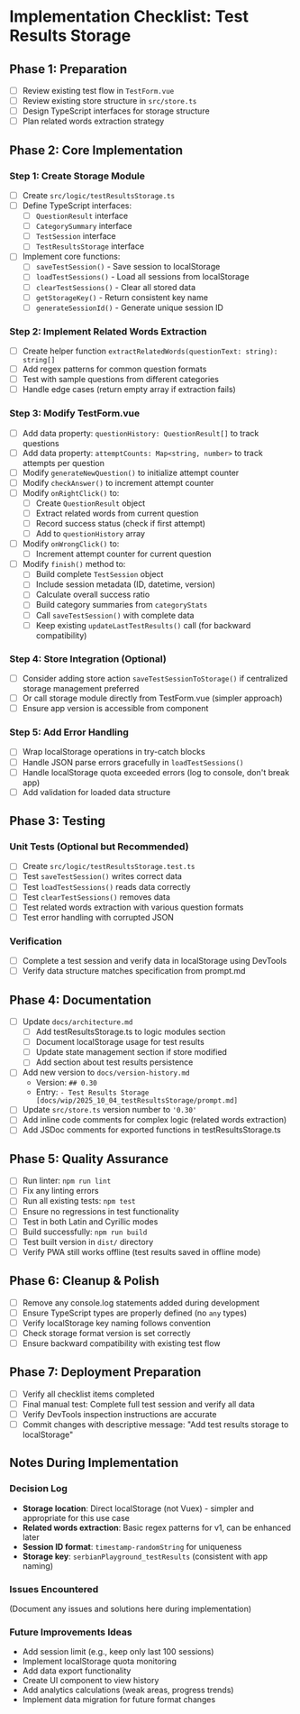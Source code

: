 # Implementation Checklist: Test Results Storage

## Phase 1: Preparation
- [ ] Review existing test flow in `TestForm.vue`
- [ ] Review existing store structure in `src/store.ts`
- [ ] Design TypeScript interfaces for storage structure
- [ ] Plan related words extraction strategy

## Phase 2: Core Implementation

### Step 1: Create Storage Module
- [ ] Create `src/logic/testResultsStorage.ts`
- [ ] Define TypeScript interfaces:
  - [ ] `QuestionResult` interface
  - [ ] `CategorySummary` interface
  - [ ] `TestSession` interface
  - [ ] `TestResultsStorage` interface
- [ ] Implement core functions:
  - [ ] `saveTestSession()` - Save session to localStorage
  - [ ] `loadTestSessions()` - Load all sessions from localStorage
  - [ ] `clearTestSessions()` - Clear all stored data
  - [ ] `getStorageKey()` - Return consistent key name
  - [ ] `generateSessionId()` - Generate unique session ID

### Step 2: Implement Related Words Extraction
- [ ] Create helper function `extractRelatedWords(questionText: string): string[]`
- [ ] Add regex patterns for common question formats
- [ ] Test with sample questions from different categories
- [ ] Handle edge cases (return empty array if extraction fails)

### Step 3: Modify TestForm.vue
- [ ] Add data property: `questionHistory: QuestionResult[]` to track questions
- [ ] Add data property: `attemptCounts: Map<string, number>` to track attempts per question
- [ ] Modify `generateNewQuestion()` to initialize attempt counter
- [ ] Modify `checkAnswer()` to increment attempt counter
- [ ] Modify `onRightClick()` to:
  - [ ] Create `QuestionResult` object
  - [ ] Extract related words from current question
  - [ ] Record success status (check if first attempt)
  - [ ] Add to `questionHistory` array
- [ ] Modify `onWrongClick()` to:
  - [ ] Increment attempt counter for current question
- [ ] Modify `finish()` method to:
  - [ ] Build complete `TestSession` object
  - [ ] Include session metadata (ID, datetime, version)
  - [ ] Calculate overall success ratio
  - [ ] Build category summaries from `categoryStats`
  - [ ] Call `saveTestSession()` with complete data
  - [ ] Keep existing `updateLastTestResults()` call (for backward compatibility)

### Step 4: Store Integration (Optional)
- [ ] Consider adding store action `saveTestSessionToStorage()` if centralized storage management preferred
- [ ] Or call storage module directly from TestForm.vue (simpler approach)
- [ ] Ensure app version is accessible from component

### Step 5: Add Error Handling
- [ ] Wrap localStorage operations in try-catch blocks
- [ ] Handle JSON parse errors gracefully in `loadTestSessions()`
- [ ] Handle localStorage quota exceeded errors (log to console, don't break app)
- [ ] Add validation for loaded data structure

## Phase 3: Testing

### Unit Tests (Optional but Recommended)
- [ ] Create `src/logic/testResultsStorage.test.ts`
- [ ] Test `saveTestSession()` writes correct data
- [ ] Test `loadTestSessions()` reads data correctly
- [ ] Test `clearTestSessions()` removes data
- [ ] Test related words extraction with various question formats
- [ ] Test error handling with corrupted JSON

### Verification
- [ ] Complete a test session and verify data in localStorage using DevTools
- [ ] Verify data structure matches specification from prompt.md

## Phase 4: Documentation
- [ ] Update `docs/architecture.md`
  - [ ] Add testResultsStorage.ts to logic modules section
  - [ ] Document localStorage usage for test results
  - [ ] Update state management section if store modified
  - [ ] Add section about test results persistence
- [ ] Add new version to `docs/version-history.md`
  - Version: `## 0.30`
  - Entry: `- Test Results Storage [docs/wip/2025_10_04_testResultsStorage/prompt.md]`
- [ ] Update `src/store.ts` version number to `'0.30'`
- [ ] Add inline code comments for complex logic (related words extraction)
- [ ] Add JSDoc comments for exported functions in testResultsStorage.ts

## Phase 5: Quality Assurance
- [ ] Run linter: `npm run lint`
- [ ] Fix any linting errors
- [ ] Run all existing tests: `npm test`
- [ ] Ensure no regressions in test functionality
- [ ] Test in both Latin and Cyrillic modes
- [ ] Build successfully: `npm run build`
- [ ] Test built version in `dist/` directory
- [ ] Verify PWA still works offline (test results saved in offline mode)

## Phase 6: Cleanup & Polish
- [ ] Remove any console.log statements added during development
- [ ] Ensure TypeScript types are properly defined (no `any` types)
- [ ] Verify localStorage key naming follows convention
- [ ] Check storage format version is set correctly
- [ ] Ensure backward compatibility with existing test flow

## Phase 7: Deployment Preparation
- [ ] Verify all checklist items completed
- [ ] Final manual test: Complete full test session and verify all data
- [ ] Verify DevTools inspection instructions are accurate
- [ ] Commit changes with descriptive message: "Add test results storage to localStorage"

## Notes During Implementation

### Decision Log
- **Storage location**: Direct localStorage (not Vuex) - simpler and appropriate for this use case
- **Related words extraction**: Basic regex patterns for v1, can be enhanced later
- **Session ID format**: `timestamp-randomString` for uniqueness
- **Storage key**: `serbianPlayground_testResults` (consistent with app naming)

### Issues Encountered
(Document any issues and solutions here during implementation)

### Future Improvements Ideas
- Add session limit (e.g., keep only last 100 sessions)
- Implement localStorage quota monitoring
- Add data export functionality
- Create UI component to view history
- Add analytics calculations (weak areas, progress trends)
- Implement data migration for future format changes

